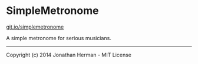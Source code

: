 SimpleMetronome
===============

[git.io/simplemetronome](http://git.io/simplemetronome)

A simple metronome for serious musicians.

___

Copyright (c) 2014 Jonathan Herman - MIT License
